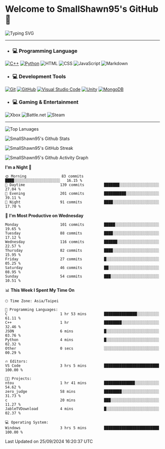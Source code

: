 # Welcome to SmallShawn95's GitHub 👋

![Typing SVG](https://readme-typing-svg.demolab.com/?lines=print("Hello,+world");cout+>>+"Hello,+world!";console.log("Hello,+world!")&center=true&vCenter=true&size=22&random=true)

***
<!-- https://shields.io/, https://simpleicons.org/ -->
* ### 💻 Programming Language
[![C++](https://img.shields.io/badge/-C++-00599C?style=flat-square&logo=cplusplus)](https://cplusplus.com/)
[![Python](https://img.shields.io/badge/-Python-3776AB?style=flat-square&logo=python&logoColor=white)](https://www.python.org/)
![HTML](https://img.shields.io/badge/-HTML-E34F26?style=flat-square&logo=html5&logoColor=white)
![CSS](https://img.shields.io/badge/-CSS-1572B6?style=flat-square&logo=css3)
![JavaScript](https://img.shields.io/badge/-JavaScript-F7DF1E?style=flat-square&logo=javascript&logoColor=white)
![Markdown](https://img.shields.io/badge/-Markdown-000000?style=flat-square&logo=markdown)
* ### 💻 Development Tools
[![Git](https://img.shields.io/badge/-Git-f05032?style=flat-square&logo=git&logoColor=white)](https://git-scm.com/)
[![GitHub](https://img.shields.io/badge/-GitHub-181717?style=flat-square&logo=github)](https://github.com/)
[![Visual Studio Code](https://img.shields.io/badge/-Visual%20Studio%20Code-007ACC?style=flat-square&logo=visualstudiocode)](https://code.visualstudio.com/)
[![Unity](https://img.shields.io/badge/-Unity-000000?style=flat-square&logo=unity)](https://unity.com/)
[![MongoDB](https://img.shields.io/badge/-MongoDB-47A248?style=flat-square&logo=mongodb&logoColor=white)](https://www.mongodb.com/)
* ### 💻 Gaming & Entertainment
![Xbox](https://img.shields.io/badge/-Xbox-107C10?style=flat-square&logo=xbox)
![Battle.net](https://img.shields.io/badge/-Battle.net-4381C3?style=flat-square&logo=battledotnet&logoColor=white)
![Steam](https://img.shields.io/badge/-Steam-000000?style=flat-square&logo=steam)
***

<!-- ![GitHub User's Stars](https://img.shields.io/github/stars/smallshawn95?color=orange&label=Stars&labelColor=yellow) -->
<!-- ![GitHub Followers](https://img.shields.io/github/followers/smallshawn95?color=orange&label=Followers&labelColor=FFDBAC) -->

![Top Lanuages](https://github-readme-stats.vercel.app/api/top-langs/?username=smallshawn95&theme=holi&layout=donut&size_weight=0.5&count_weight=0.5&exclude_repo=smallshawn95.github.io)

![SmallShawn95's Github Stats](https://github-readme-stats.vercel.app/api?username=smallshawn95&theme=holi&show_icons=true&rank_icon=github)

![SmallShawn95's GitHub Streak](https://streak-stats.demolab.com/?user=smallshawn95&theme=holi-theme&date_format=M%20j%5B%2C%20Y%5D)

![SmallShawn95's Github Activity Graph](https://github-readme-activity-graph.vercel.app/graph?username=smallshawn95&theme=tokyo-night)

<!-- ![SmallShawn95's WakaTime Stats](https://github-readme-stats.vercel.app/api/wakatime?username=smallshawn95) -->
<!-- ![Repositorie Card](https://github-readme-stats.vercel.app/api/pin/?username=smallshawn95&repo=Python-Discord-Bot-Course&theme=holi) -->
<!-- ![Repositorie Card](https://github-readme-stats.vercel.app/api/pin/?username=smallshawn95&repo=ZeroJudge-Code&theme=holi) -->

<!--START_SECTION:waka-->
**I'm a Night 🦉** 

```text
🌞 Morning                83 commits          ████░░░░░░░░░░░░░░░░░░░░░   16.15 % 
🌆 Daytime                139 commits         ███████░░░░░░░░░░░░░░░░░░   27.04 % 
🌃 Evening                201 commits         ██████████░░░░░░░░░░░░░░░   39.11 % 
🌙 Night                  91 commits          ████░░░░░░░░░░░░░░░░░░░░░   17.70 % 
```
📅 **I'm Most Productive on Wednesday** 

```text
Monday                   101 commits         █████░░░░░░░░░░░░░░░░░░░░   19.65 % 
Tuesday                  88 commits          ████░░░░░░░░░░░░░░░░░░░░░   17.12 % 
Wednesday                116 commits         ██████░░░░░░░░░░░░░░░░░░░   22.57 % 
Thursday                 82 commits          ████░░░░░░░░░░░░░░░░░░░░░   15.95 % 
Friday                   27 commits          █░░░░░░░░░░░░░░░░░░░░░░░░   05.25 % 
Saturday                 46 commits          ██░░░░░░░░░░░░░░░░░░░░░░░   08.95 % 
Sunday                   54 commits          ███░░░░░░░░░░░░░░░░░░░░░░   10.51 % 
```


📊 **This Week I Spent My Time On** 

```text
🕑︎ Time Zone: Asia/Taipei

💬 Programming Languages: 
C                        1 hr 53 mins        ███████████████░░░░░░░░░░   61.11 % 
C++                      1 hr                ████████░░░░░░░░░░░░░░░░░   32.46 % 
JSON                     6 mins              █░░░░░░░░░░░░░░░░░░░░░░░░   03.76 % 
Python                   4 mins              █░░░░░░░░░░░░░░░░░░░░░░░░   02.32 % 
Other                    0 secs              ░░░░░░░░░░░░░░░░░░░░░░░░░   00.29 % 

🔥 Editors: 
VS Code                  3 hrs 5 mins        █████████████████████████   100.00 % 

🐱‍💻 Projects: 
ntou                     1 hr 41 mins        ██████████████░░░░░░░░░░░   54.62 % 
zero_judge               58 mins             ████████░░░░░░░░░░░░░░░░░   31.73 % 
c                        20 mins             ███░░░░░░░░░░░░░░░░░░░░░░   11.27 % 
JableTVDownload          4 mins              █░░░░░░░░░░░░░░░░░░░░░░░░   02.37 % 

💻 Operating System: 
Windows                  3 hrs 5 mins        █████████████████████████   100.00 % 
```


 Last Updated on 25/09/2024 16:20:37 UTC
<!--END_SECTION:waka-->

<!--
**smallshawn95/smallshawn95** is a ✨ _special_ ✨ repository because its `README.md` (this file) appears on your GitHub profile.

- 🔭 I’m currently working on ...
- 🌱 I’m currently learning ...
- 👯 I’m looking to collaborate on ...
- 🤔 I’m looking for help with ...
- 💬 Ask me about ...
- 📫 How to reach me: ...
- 😄 Pronouns: ...
- ⚡ Fun fact: ...
-->
